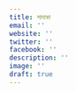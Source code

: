 ```yaml
---
title: সাদাকা
email: ''
website: ''
twitter: ''
facebook: ''
description: ''
image: ''
draft: true
---
```

